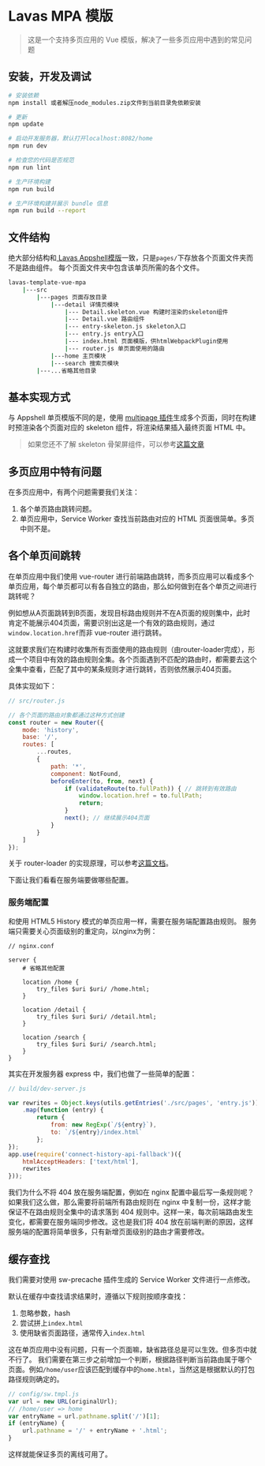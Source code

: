 # Lavas MPA 模版

> 这是一个支持多页应用的 Vue 模版，解决了一些多页应用中遇到的常见问题

## 安装，开发及调试

``` bash
# 安装依赖
npm install 或者解压node_modules.zip文件到当前目录免依赖安装

# 更新
npm update

# 启动开发服务器，默认打开localhost:8082/home
npm run dev

# 检查您的代码是否规范
npm run lint

# 生产环境构建
npm run build

# 生产环境构建并展示 bundle 信息
npm run build --report
```

## 文件结构

绝大部分结构和[ Lavas Appshell模版](https://github.com/lavas-project/lavas-template-vue-appshell)一致，只是`pages/`下存放各个页面文件夹而不是路由组件。
每个页面文件夹中包含该单页所需的各个文件。
``` bash
lavas-template-vue-mpa
    |---src
        |---pages 页面存放目录
            |---detail 详情页模块
                |--- Detail.skeleton.vue 构建时渲染的skeleton组件
                |--- Detail.vue 路由组件
                |--- entry-skeleton.js skeleton入口
                |--- entry.js entry入口
                |--- index.html 页面模版，供htmlWebpackPlugin使用
                |--- router.js 单页面使用的路由
            |---home 主页模块
            |---search 搜索页模块
        |---...省略其他目录
```

## 基本实现方式

与 Appshell 单页模版不同的是，使用 [multipage 插件](https://github.com/mutualofomaha/multipage-webpack-plugin)生成多个页面，同时在构建时预渲染各个页面对应的 skeleton 组件，将渲染结果插入最终页面 HTML 中。

> 如果您还不了解 skeleton 骨架屏组件，可以参考[这篇文章](https://xiaoiver.github.io/coding/2017/07/30/%E4%B8%BAvue%E9%A1%B9%E7%9B%AE%E6%B7%BB%E5%8A%A0%E9%AA%A8%E6%9E%B6%E5%B1%8F.html)

## 多页应用中特有问题

在多页应用中，有两个问题需要我们关注：
1. 各个单页路由跳转问题。
2. 单页应用中，Service Worker 查找当前路由对应的 HTML 页面很简单。多页中则不是。

## 各个单页间跳转

在单页应用中我们使用 vue-router 进行前端路由跳转，而多页应用可以看成多个单页应用，每个单页都可以有各自独立的路由，那么如何做到在各个单页之间进行跳转呢？

例如想从A页面跳转到B页面，发现目标路由规则并不在A页面的规则集中，此时肯定不能展示404页面，需要识别出这是一个有效的路由规则，通过`window.location.href`而非 vue-router 进行跳转。

这就要求我们在构建时收集所有页面使用的路由规则（由router-loader完成），形成一个项目中有效的路由规则全集。各个页面遇到不匹配的路由时，都需要去这个全集中查看，匹配了其中的某条规则才进行跳转，否则依然展示404页面。

具体实现如下：
```js
// src/router.js

// 各个页面的路由对象都通过这种方式创建
const router = new Router({
    mode: 'history',
    base: '/',
    routes: [
        ...routes,
        {
            path: '*',
            component: NotFound,
            beforeEnter(to, from, next) {
                if (validateRoute(to.fullPath)) { // 跳转到有效路由
                    window.location.href = to.fullPath;
                    return;
                }
                next(); // 继续展示404页面
            }
        }
    ]
});
```

关于 router-loader 的实现原理，可以参考[这篇文档](https://lavas.baidu.com/guide/vue/doc/vue/webpack/router-loader)。

下面让我们看看在服务端要做哪些配置。

### 服务端配置

和使用 HTML5 History 模式的单页应用一样，需要在服务端配置路由规则。
服务端只需要关心页面级别的重定向，以nginx为例：
```
// nginx.conf

server {
    # 省略其他配置

    location /home {
        try_files $uri $uri/ /home.html;
    }

    location /detail {
        try_files $uri $uri/ /detail.html;
    }

    location /search {
        try_files $uri $uri/ /search.html;
    }
}
```

其实在开发服务器 express 中，我们也做了一些简单的配置：
```js
// build/dev-server.js

var rewrites = Object.keys(utils.getEntries('./src/pages', 'entry.js'))
    .map(function (entry) {
        return {
            from: new RegExp(`/${entry}`),
            to: `/${entry}/index.html`
        };
});
app.use(require('connect-history-api-fallback')({
    htmlAcceptHeaders: ['text/html'],
    rewrites
}));
```

我们为什么不将 404 放在服务端配置，例如在 nginx 配置中最后写一条规则呢？
如果我们这么做，那么需要将前端所有路由规则在 nginx 中复制一份，这样才能保证不在路由规则全集中的请求落到 404 规则中。这样一来，每次前端路由发生变化，都需要在服务端同步修改。这也是我们将 404 放在前端判断的原因，这样服务端的配置将简单很多，只有新增页面级别的路由才需要修改。

## 缓存查找

我们需要对使用 sw-precache 插件生成的 Service Worker 文件进行一点修改。

默认在缓存中查找请求结果时，遵循以下规则按顺序查找：
1. 忽略参数，hash
2. 尝试拼上`index.html`
3. 使用缺省页面路径，通常传入`index.html`

这在单页应用中没有问题，只有一个页面嘛，缺省路径总是可以生效。但多页中就不行了。
我们需要在第三步之前增加一个判断，根据路径判断当前路由属于哪个页面。例如`/home/user`应该匹配到缓存中的`home.html`，当然这是根据默认的打包路径规则确定的。

```js
// config/sw.tmpl.js
var url = new URL(originalUrl);
// /home/user => home
var entryName = url.pathname.split('/')[1];
if (entryName) {
    url.pathname = '/' + entryName + '.html';
}
```

这样就能保证多页的离线可用了。

